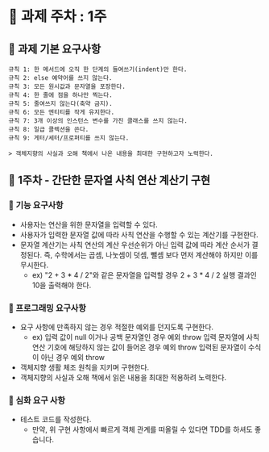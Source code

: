 # 📌 과제 주차 : 1주

## 📌 과제 기본 요구사항

```객체지향 생활 체조 9가지 원칙 (적용 하는 것을 추천, 필수 X)
규칙 1: 한 메서드에 오직 한 단계의 들여쓰기(indent)만 한다.
규칙 2: else 예약어를 쓰지 않는다.
규칙 3: 모든 원시값과 문자열을 포장한다.
규칙 4: 한 줄에 점을 하나만 찍는다.
규칙 5: 줄여쓰지 않는다(축약 금지).
규칙 6: 모든 엔티티를 작게 유지한다.
규칙 7: 3개 이상의 인스턴스 변수를 가진 클래스를 쓰지 않는다.
규칙 8: 일급 콜렉션을 쓴다.
규칙 9: 게터/세터/프로퍼티를 쓰지 않는다.

> 객체지향의 사실과 오해 책에서 나온 내용을 최대한 구현하고자 노력한다.
```

## 📌 1주차 - 간단한 문자열 사칙 연산 계산기 구현

### 📌 기능 요구사항
- 사용자는 연산을 위한 문자열을 입력할 수 있다.
- 사용자가 입력한 문자열 값에 따라 사칙 연산을 수행할 수 있는 계산기를 구현한다.
- 문자열 계산기는 사칙 연산의 계산 우선순위가 아닌 입력 값에 따라 계산 순서가 결정된다. 즉, 수학에서는 곱셈, 나눗셈이 덧셈, 뺄셈 보다 먼저 계산해야 하지만 이를 무시한다.
    - ex) "2 + 3 * 4 / 2"와 같은 문자열을 입력할 경우 2 + 3 * 4 / 2 실행 결과인 10을 출력해야 한다.

### 📌 프로그래밍 요구사항

- 요구 사항에 만족하지 않는 경우 적절한 예외를 던지도록 구현한다.
   - ex) 
입력 값이 null 이거나 공백 문자열인 경우 예외 throw
입력 문자열에 사칙 연산 기호에 해당하지 않는 값이 들어온 경우 예외 throw
입력된 문자열이 수식이 아닌 경우 예외 throw
- 객체지향 생활 체조 원칙을 지키며 구현한다.
- 객체지향의 사실과 오해 책에서 읽은 내용을 최대한 적용하려 노력한다.

### 📌 심화 요구 사항
- 테스트 코드를 작성한다.
    - 만약, 위 구현 사항에서 빠르게 객체 관계를 떠올릴 수 있다면 TDD를 하셔도 좋습니다. 
